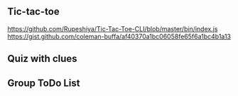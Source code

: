 ## Tic-tac-toe
  https://github.com/Rupeshiya/Tic-Tac-Toe-CLI/blob/master/bin/index.js
  https://gist.github.com/coleman-buffa/af40370a1bc06058fe65f6a1bc4b1a13

## Quiz with clues


## Group ToDo List
